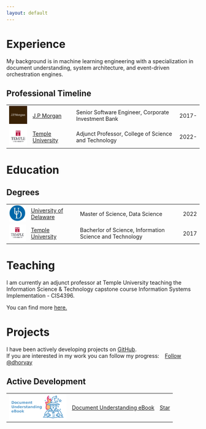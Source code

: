 ```yaml
---
layout: default
---
```

# Experience

My background is in machine learning engineering with a specialization in document understanding, system architecture, and event-driven orchestration engines.

## Professional Timeline

<table>
  <tr>
    <td><img width="75" src="./assets/img/jpmorgan.png" alt="J.P. Morgan"></td>
    <td><a href="https://www.jpmorgan.com/global">J.P Morgan</a></td>
    <td>Senior Software Engineer, Corporate Investment Bank</td>
    <td>2017-</td>
  </tr>
  <tr>
    <td><img width="75" src="./assets/img/temple.png" alt="Temple University"></td>
    <td><a href="https://www.temple.edu">Temple University</a></td>
    <td>Adjunct Professor, College of Science and Technology</td>
    <td>2022-</td>
  </tr>
</table>

# Education

## Degrees

<table>
  <tr>
    <td><img width="75" src="./assets/img/ud.jpeg" alt="University of Delaware"></td>
    <td><a href="https://www.msds.udel.edu/">University of Delaware</a></td>
    <td>Master of Science, Data Science</td>
    <td>2022</td>
  </tr>
  <tr>
    <td><img width="75" src="./assets/img/temple.png" alt="Temple University"></td>
    <td><a href="https://www.temple.edu">Temple University</a></td>
    <td>Bacherlor of Science, Information Science and Technology</td>
    <td>2017</td>
  </tr>
</table>

# Teaching

I am currently an adjunct professor at Temple University teaching the Information Science & Technology capstone course Information Systems Implementation - CIS4396.

You can find more [here.](https://sites.temple.edu/horvay/)

# Projects

I have been actively developing projects on [GitHub](https://github.com/dhorvay).
<br>
If you are interested in my work you can follow my progress: &ensp; 
<a class="github-button" href="https://github.com/dhorvay" data-show-count="true" aria-label="Follow @dhorvay on GitHub">Follow @dhorvay</a>
## Active Development
<table>
  <tr>
    <td><img width="150" src="./assets/img/document-understanding-ebook-logo.png" alt="Document Understanding eBook"></td>
    <td><a href="https://horvay.dev/document-understanding-ebook">Document Understanding eBook</a></td>
    <td>
<a class="github-button" href="https://github.com/dhorvay/document-understanding-ebook" data-icon="octicon-star" aria-label="Star dhorvay/document-understanding-ebook on GitHub">Star</a></td>
  </tr>
</table>